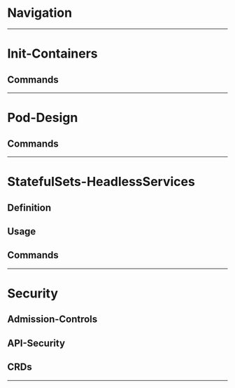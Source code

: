 
# Navigation

---
# Init-Containers

## Commands 


----
# Pod-Design
## Commands

---
# StatefulSets-HeadlessServices
## Definition

## Usage
## Commands
---
# Security
## Admission-Controls
## API-Security
## CRDs

---


